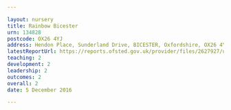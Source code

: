 ```yaml
---

layout: nursery
title: Rainbow Bicester
urn: 134828
postcode: OX26 4YJ
address: Hendon Place, Sunderland Drive, BICESTER, Oxfordshire, OX26 4YJ
latestReportUrl: https://reports.ofsted.gov.uk/provider/files/2627927/urn/134828.pdf
teaching: 2
development: 2
leadership: 2
outcomes: 2
overall: 2
date: 5 December 2016

---
```


